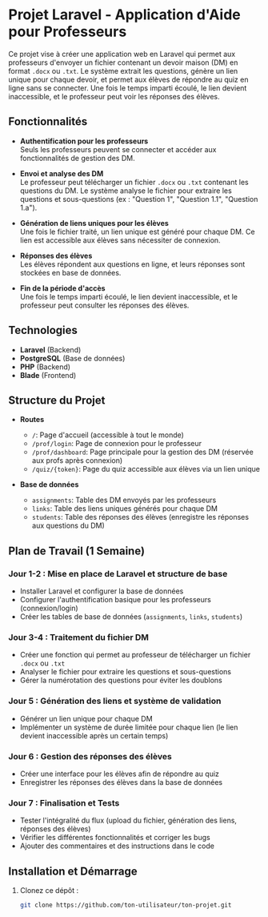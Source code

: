 # Projet Laravel - Application d'Aide pour Professeurs

Ce projet vise à créer une application web en Laravel qui permet aux professeurs d'envoyer un fichier contenant un devoir maison (DM) en format `.docx` ou `.txt`. Le système extrait les questions, génère un lien unique pour chaque devoir, et permet aux élèves de répondre au quiz en ligne sans se connecter. Une fois le temps imparti écoulé, le lien devient inaccessible, et le professeur peut voir les réponses des élèves.

## Fonctionnalités

-   **Authentification pour les professeurs**  
    Seuls les professeurs peuvent se connecter et accéder aux fonctionnalités de gestion des DM.
-   **Envoi et analyse des DM**  
    Le professeur peut télécharger un fichier `.docx` ou `.txt` contenant les questions du DM. Le système analyse le fichier pour extraire les questions et sous-questions (ex : "Question 1", "Question 1.1", "Question 1.a").

-   **Génération de liens uniques pour les élèves**  
    Une fois le fichier traité, un lien unique est généré pour chaque DM. Ce lien est accessible aux élèves sans nécessiter de connexion.

-   **Réponses des élèves**  
    Les élèves répondent aux questions en ligne, et leurs réponses sont stockées en base de données.

-   **Fin de la période d'accès**  
    Une fois le temps imparti écoulé, le lien devient inaccessible, et le professeur peut consulter les réponses des élèves.

## Technologies

-   **Laravel** (Backend)
-   **PostgreSQL** (Base de données)
-   **PHP** (Backend)
-   **Blade** (Frontend)

## Structure du Projet

-   **Routes**

    -   `/`: Page d'accueil (accessible à tout le monde)
    -   `/prof/login`: Page de connexion pour le professeur
    -   `/prof/dashboard`: Page principale pour la gestion des DM (réservée aux profs après connexion)
    -   `/quiz/{token}`: Page du quiz accessible aux élèves via un lien unique

-   **Base de données**
    -   `assignments`: Table des DM envoyés par les professeurs
    -   `links`: Table des liens uniques générés pour chaque DM
    -   `students`: Table des réponses des élèves (enregistre les réponses aux questions du DM)

## Plan de Travail (1 Semaine)

### Jour 1-2 : Mise en place de Laravel et structure de base

-   Installer Laravel et configurer la base de données
-   Configurer l'authentification basique pour les professeurs (connexion/login)
-   Créer les tables de base de données (`assignments`, `links`, `students`)

### Jour 3-4 : Traitement du fichier DM

-   Créer une fonction qui permet au professeur de télécharger un fichier `.docx` ou `.txt`
-   Analyser le fichier pour extraire les questions et sous-questions
-   Gérer la numérotation des questions pour éviter les doublons

### Jour 5 : Génération des liens et système de validation

-   Générer un lien unique pour chaque DM
-   Implémenter un système de durée limitée pour chaque lien (le lien devient inaccessible après un certain temps)

### Jour 6 : Gestion des réponses des élèves

-   Créer une interface pour les élèves afin de répondre au quiz
-   Enregistrer les réponses des élèves dans la base de données

### Jour 7 : Finalisation et Tests

-   Tester l'intégralité du flux (upload du fichier, génération des liens, réponses des élèves)
-   Vérifier les différentes fonctionnalités et corriger les bugs
-   Ajouter des commentaires et des instructions dans le code

## Installation et Démarrage

1. Clonez ce dépôt :
    ```bash
    git clone https://github.com/ton-utilisateur/ton-projet.git
    ```
